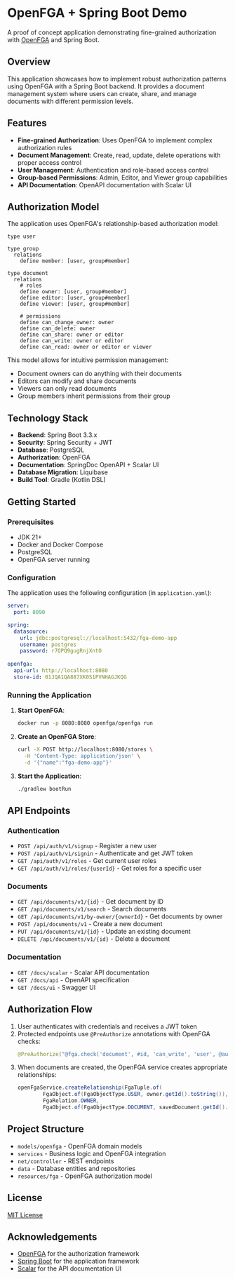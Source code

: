# OpenFGA + Spring Boot Demo

A proof of concept application demonstrating fine-grained authorization with [OpenFGA](https://openfga.dev/) and Spring Boot.

## Overview

This application showcases how to implement robust authorization patterns using OpenFGA with a Spring Boot backend. It provides a document management system where users can create, share, and manage documents with different permission levels.

## Features

- **Fine-grained Authorization**: Uses OpenFGA to implement complex authorization rules
- **Document Management**: Create, read, update, delete operations with proper access control
- **User Management**: Authentication and role-based access control
- **Group-based Permissions**: Admin, Editor, and Viewer group capabilities
- **API Documentation**: OpenAPI documentation with Scalar UI

## Authorization Model

The application uses OpenFGA's relationship-based authorization model:

```
type user

type group
  relations
    define member: [user, group#member]

type document
  relations
    # roles
    define owner: [user, group#member]
    define editor: [user, group#member]
    define viewer: [user, group#member]

    # permissions
    define can_change_owner: owner
    define can_delete: owner
    define can_share: owner or editor
    define can_write: owner or editor
    define can_read: owner or editor or viewer
```

This model allows for intuitive permission management:
- Document owners can do anything with their documents
- Editors can modify and share documents
- Viewers can only read documents
- Group members inherit permissions from their group

## Technology Stack

- **Backend**: Spring Boot 3.3.x
- **Security**: Spring Security + JWT
- **Database**: PostgreSQL
- **Authorization**: OpenFGA
- **Documentation**: SpringDoc OpenAPI + Scalar UI
- **Database Migration**: Liquibase
- **Build Tool**: Gradle (Kotlin DSL)

## Getting Started

### Prerequisites

- JDK 21+
- Docker and Docker Compose
- PostgreSQL
- OpenFGA server running

### Configuration

The application uses the following configuration (in `application.yaml`):

```yaml
server:
  port: 8090

spring:
  datasource:
    url: jdbc:postgresql://localhost:5432/fga-demo-app
    username: postgres
    password: r7QPQ9gugRnjXntO
  
openfga:
  api-url: http://localhost:8080
  store-id: 01JQA1QA887XK0S1PVNHAGJKQG
```

### Running the Application

1. **Start OpenFGA**:
   ```bash
   docker run -p 8080:8080 openfga/openfga run
   ```

2. **Create an OpenFGA Store**:
   ```bash
   curl -X POST http://localhost:8080/stores \
     -H 'Content-Type: application/json' \
     -d '{"name":"fga-demo-app"}'
   ```

3. **Start the Application**:
   ```bash
   ./gradlew bootRun
   ```

## API Endpoints

### Authentication
- `POST /api/auth/v1/signup` - Register a new user
- `POST /api/auth/v1/signin` - Authenticate and get JWT token
- `GET /api/auth/v1/roles` - Get current user roles
- `GET /api/auth/v1/roles/{userId}` - Get roles for a specific user

### Documents
- `GET /api/documents/v1/{id}` - Get document by ID
- `GET /api/documents/v1/search` - Search documents
- `GET /api/documents/v1/by-owner/{ownerId}` - Get documents by owner
- `POST /api/documents/v1` - Create a new document
- `PUT /api/documents/v1/{id}` - Update an existing document
- `DELETE /api/documents/v1/{id}` - Delete a document

### Documentation
- `GET /docs/scalar` - Scalar API documentation
- `GET /docs/api` - OpenAPI specification
- `GET /docs/ui` - Swagger UI

## Authorization Flow

1. User authenticates with credentials and receives a JWT token
2. Protected endpoints use `@PreAuthorize` annotations with OpenFGA checks:
   ```java
   @PreAuthorize("@fga.check('document', #id, 'can_write', 'user', @authUtils.getCurrentUserId())")
   ```
3. When documents are created, the OpenFGA service creates appropriate relationships:
   ```java
   openFgaService.createRelationship(FgaTuple.of(
           FgaObject.of(FgaObjectType.USER, owner.getId().toString()),
           FgaRelation.OWNER,
           FgaObject.of(FgaObjectType.DOCUMENT, savedDocument.getId().toString())));
   ```

## Project Structure

- `models/openfga` - OpenFGA domain models
- `services` - Business logic and OpenFGA integration
- `net/controller` - REST endpoints
- `data` - Database entities and repositories
- `resources/fga` - OpenFGA authorization model

## License

[MIT License](LICENSE)

## Acknowledgements

- [OpenFGA](https://openfga.dev/) for the authorization framework
- [Spring Boot](https://spring.io/projects/spring-boot) for the application framework
- [Scalar](https://scalar.com/) for the API documentation UI 